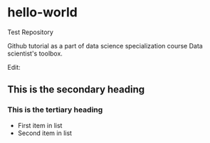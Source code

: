 # hello-world
Test Repository

Github tutorial as a part of data science specialization course Data scientist's toolbox.

Edit:
## This is the secondary heading
### This is the tertiary heading

* First item in list
* Second item in list
